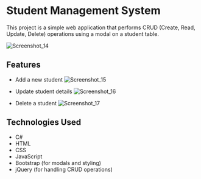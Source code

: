 # Student Management System

This project is a simple web application that performs CRUD (Create, Read, Update, Delete) operations using a modal on a student table.

![Screenshot_14](https://github.com/ajinkyaparkarcodes/CRUD-using-Modal-Student-Manaagement-System-/assets/168991813/d52dab12-c056-4134-be2e-126c35201cb5)

## Features

- Add a new student
![Screenshot_15](https://github.com/ajinkyaparkarcodes/CRUD-using-Modal-Student-Manaagement-System-/assets/168991813/b62f35b4-6352-4193-b8f5-42a514b1a59d)

- Update student details
![Screenshot_16](https://github.com/ajinkyaparkarcodes/CRUD-using-Modal-Student-Manaagement-System-/assets/168991813/9968bf4f-6061-40fe-8d9f-f092d079cc86)

- Delete a student
![Screenshot_17](https://github.com/ajinkyaparkarcodes/CRUD-using-Modal-Student-Manaagement-System-/assets/168991813/1a298211-a2c3-422f-9f9e-977ca4930c40)

## Technologies Used

- C#
- HTML
- CSS
- JavaScript
- Bootstrap (for modals and styling)
- jQuery (for handling CRUD operations)

